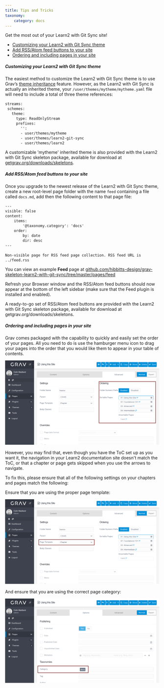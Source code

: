```yaml
---
title: Tips and Tricks
taxonomy:
    category: docs
---
```


Get the most out of your Learn2 with Git Sync site!

* [Customizing your Learn2 with Git Sync theme](#customizing-your-learn2-with-git-sync-theme)
* [Add RSS/Atom feed buttons to your site](#add-rssatom-feed-buttons-to-your-site)
* [Ordering and including pages in your site](#ordering-and-including-pages-in-your-site)

##### Customizing your Learn2 with Git Sync theme

The easiest method to customize the Learn2 with Git Sync theme is to use Grav’s [theme inheritance](https://learn.getgrav.org/themes/customization#theme-inheritance) feature. However, as the Learn2 with Git Sync is actually an inherited theme, your `/user/themes/mytheme/mytheme.yaml` file will need to include a total of three theme references:

```
streams:
 schemes:
   theme:
     type: ReadOnlyStream
     prefixes:
       '':
       - user/themes/mytheme
       - user/themes/learn2-git-sync
       - user/themes/learn2
```

A customizable 'mytheme' inherited theme is also provided with the Learn2 with Git Sync skeleton package, available for download at [getgrav.org/downloads/skeletons](https://getgrav.org/downloads/skeletons).

##### Add RSS/Atom feed buttons to your site

Once you upgrade to the newest release of the Learn2 with Git Sync theme, create a new root-level page folder with the name `feed` containing a file called `docs.md`, add then the following content to that page file:

```
---
visible: false
content:
    items:
        '@taxonomy.category': 'docs'
    order:
        by: date
        dir: desc
---

Non-visible page for RSS feed page collection. RSS feed URL is ../feed.rss

```

You can view an example **Feed** page at [github.com/hibbitts-design/grav-skeleton-learn2-with-git-sync/tree/master/pages/feed](https://github.com/hibbitts-design/grav-skeleton-learn2-with-git-sync/tree/master/pages/feed)

Refresh your Browser window and the RSS/Atom feed buttons should now appear at the bottom of the left sidebar (make sure that the Feed plugin is installed and enabled).

A ready-to-go set of RSS/Atom feed buttons are provided with the Learn2 with Git Sync skeleton package, available for download at getgrav.org/downloads/skeletons.

##### Ordering and including pages in your site

Grav comes packaged with the capability to quickly and easily set the order of your pages. All you need to do is use the hamburger menu icon to drag your pages into the order that you would like them to appear in your table of contents.

![](order-toc.png)

However, you may find that, even though you have the ToC set up as you want it, the navigation in your Learn2 documentation site doesn't match the ToC, or that a chapter or page gets skipped when you use the arrows to navigate.

To fix this, please ensure that all of the following settings on your chapters and pages match the following:

Ensure that you are using the proper page template:

![](page-template.png)


And ensure that you are using the correct page category:

![](page-category.png)
